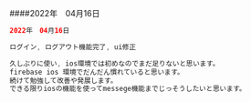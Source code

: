 ####2022年　04月16日

``` swift
2022年　04月16日

ログイン, ログアウト機能完了, ui修正

久しぶりに使い, ios環境では初めなのでまだ足りないと思います。
firebase ios 環境でだんだん慣れていると思います。
続けて勉強して改善や発展します。
できる限りiosの機能を使ってmessege機能までじっそうしたいと思います。



```
